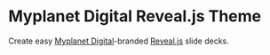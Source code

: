 # Myplanet Digital Reveal.js Theme

Create easy [Myplanet Digital](http://myplanetdigital.com)-branded [Reveal.js](http://lab.hakim.se/reveal-js/) slide decks.
